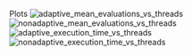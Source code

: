 Plots
![adaptive_mean_evaluations_vs_threads](https://github.com/user-attachments/assets/e3b8edf7-0461-47b5-a10b-33234bdadfbb)
![nonadaptive_mean_evaluations_vs_threads](https://github.com/user-attachments/assets/d5bf8f66-c7aa-4a25-8680-2445436ec8fc)
![adaptive_execution_time_vs_threads](https://github.com/user-attachments/assets/35575a52-1f40-4ca4-ab49-0cbdfd90f3b7)
![nonadaptive_execution_time_vs_threads](https://github.com/user-attachments/assets/34ab272b-6e1c-445c-9420-5918d7115194)
